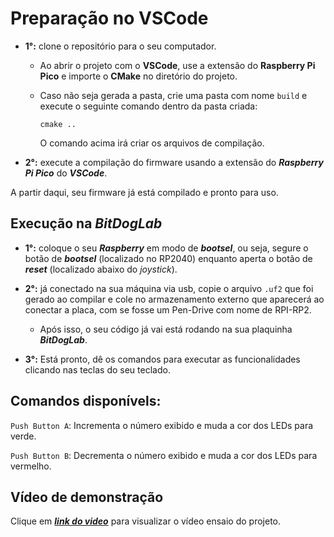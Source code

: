 # Preparação no VSCode

- **1°:** clone o repositório para o seu computador.

    - Ao abrir o projeto com o **VSCode**, use a extensão do **Raspberry Pi Pico** e importe o **CMake** no diretório do projeto.

    - Caso não seja gerada a pasta, crie uma pasta com nome `build` e execute o seguinte comando dentro da pasta criada:
        
        ``cmake ..``

        O comando acima irá criar os arquivos de compilação.

- **2°:** execute a compilação do firmware usando a extensão do ***Raspberry Pi Pico*** do ***VSCode***.

A partir daqui, seu firmware já está compilado e pronto para uso.

## Execução na *BitDogLab*

- **1°:** coloque o seu ***Raspberry*** em modo de ***bootsel***, ou seja, segure o botão de ***bootsel*** (localizado no RP2040) enquanto aperta o botão de ***reset*** (localizado abaixo do *joystick*).

- **2°:** já conectado na sua máquina via usb, copie o arquivo `.uf2` que foi gerado ao compilar e cole no armazenamento externo que aparecerá ao conectar a placa, com se fosse um Pen-Drive com nome de RPI-RP2.

    - Após isso, o seu código já vai está rodando na sua plaquinha ***BitDogLab***.

- **3°:** Está pronto, dê os comandos para executar as funcionalidades clicando nas teclas do seu teclado.


## Comandos disponívels:

`Push Button A`: Incrementa o número exibido e muda a cor dos LEDs para verde.

`Push Button B`: Decrementa o número exibido e muda a cor dos LEDs para vermelho.

## Vídeo de demonstração 

Clique em ***[link do video](https://youtu.be/_G3-QFPN8d4)*** para visualizar o vídeo ensaio do projeto.
